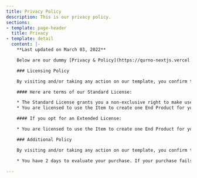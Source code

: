 ```yaml
---
title: Privacy Policy
description: This is our privacy policy.
sections:
- template: page-header
  title: Privacy
- template: detail
  content: |-
    **Last updated on March 03, 2022**

    Below are our dummy [Privacy & Policy](https://qurno-nextjs.vercel.app/privacy#!), which outline a lot of legal goodies, but the bottom line is it’s our aim to always take care of both you, as a customer, or as a seller on our platform.

    ### Licensing Policy

    By visiting and/or taking any action on our template, you confirm that you are in agreement with and bound by the terms outlined below. These terms apply to the website, emails, or any other communication.

    #### Here are terms of our Standard License:

    * The Standard License grants you a non-exclusive right to make use of template you have purchased.
    * You are licensed to use the Item to create one End Product for yourself or for one client (a “single application”), and the End Product can be distributed for Free.

    #### If you opt for an Extended License:

    * You are licensed to use the Item to create one End Product for yourself or for one client (a “single application”), and the End Product maybe sold or distributed for free.

    ### Additional Policy

    By visiting and/or taking any action on our template, you confirm that you are in agreement with and bound by the terms outlined below. These terms apply to the website, emails, or any other communication.

    * You have 2 days to evaluate your purchase. If your purchase fails to meet expectations set by the seller, or is critically flawed in some way, contact Bootstrap Themes and we will issue a full refund pending a review.

---
```


